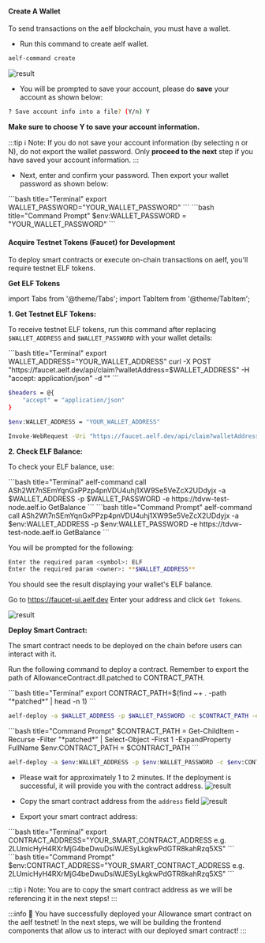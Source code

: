 #### Create A Wallet

To send transactions on the aelf blockchain, you must have a wallet.

- Run this command to create aelf wallet.

```bash title="Terminal"
aelf-command create
```

![result](/img/create_wallet_output.png)

- You will be prompted to save your account, please do **save** your account as shown below:

```bash title="Terminal"
? Save account info into a file? (Y/n) Y
```

**Make sure to choose Y to save your account information.**

:::tip
ℹ️ Note: If you do not save your account information (by selecting n or N), do not export the wallet password. Only **proceed to the next** step if you have saved your account information.
:::

- Next, enter and confirm your password. Then export your wallet password as shown below:

<Tabs>
<TabItem value="Linux and macOs" label="Linux and macOs" default>
```bash title="Terminal"
export WALLET_PASSWORD="YOUR_WALLET_PASSWORD"
```
</TabItem>

<TabItem value="Windows" label="Windows">
```bash title="Command Prompt"
$env:WALLET_PASSWORD = "YOUR_WALLET_PASSWORD"
```
</TabItem>
</Tabs>

#### Acquire Testnet Tokens (Faucet) for Development

To deploy smart contracts or execute on-chain transactions on aelf, you'll require testnet ELF tokens.

**Get ELF Tokens**

import Tabs from '@theme/Tabs';
import TabItem from '@theme/TabItem';

<Tabs>
  <TabItem value="cli" label="CLI" default>

**1. Get Testnet ELF Tokens:**

To receive testnet ELF tokens, run this command after replacing `$WALLET_ADDRESS` and `$WALLET_PASSWORD` with your wallet details:

<Tabs>
<TabItem value="Linux and macOs" label="Linux and macOs" default>
```bash title="Terminal"
export WALLET_ADDRESS="YOUR_WALLET_ADDRESS"
curl -X POST "https://faucet.aelf.dev/api/claim?walletAddress=$WALLET_ADDRESS" -H "accept: application/json" -d ""
```
</TabItem>

<TabItem value="Windows" label="Windows">

```bash title="Command Prompt"
$headers = @{
    "accept" = "application/json"
}

$env:WALLET_ADDRESS = "YOUR_WALLET_ADDRESS"

Invoke-WebRequest -Uri "https://faucet.aelf.dev/api/claim?walletAddress=$env:WALLET_ADDRESS" -Method POST -Headers $headers -Body ""
```

</TabItem>
</Tabs>

**2. Check ELF Balance:**

To check your ELF balance, use:

<Tabs>
<TabItem value="Linux and macOs" label="Linux and macOs" default>
```bash title="Terminal"
aelf-command call ASh2Wt7nSEmYqnGxPPzp4pnVDU4uhj1XW9Se5VeZcX2UDdyjx -a $WALLET_ADDRESS -p $WALLET_PASSWORD -e https://tdvw-test-node.aelf.io GetBalance
```
</TabItem>

<TabItem value="Windows" label="Windows">
```bash title="Command Prompt"
aelf-command call ASh2Wt7nSEmYqnGxPPzp4pnVDU4uhj1XW9Se5VeZcX2UDdyjx -a $env:WALLET_ADDRESS -p $env:WALLET_PASSWORD -e https://tdvw-test-node.aelf.io GetBalance
```
</TabItem>
</Tabs>

You will be prompted for the following:

```sh title="Terminal"
Enter the required param <symbol>: ELF
Enter the required param <owner>: **$WALLET_ADDRESS**
```

You should see the result displaying your wallet's ELF balance.

  </TabItem>
  <TabItem value="web" label="Web" default>

Go to https://faucet-ui.aelf.dev Enter your address and click `Get Tokens`.

![result](/img/get-token-ui.png)

  </TabItem>
</Tabs>

**Deploy Smart Contract:**

The smart contract needs to be deployed on the chain before users can interact with it.

Run the following command to deploy a contract. Remember to export the path of AllowanceContract.dll.patched to CONTRACT_PATH.

<Tabs>
<TabItem value="Linux and macOs" label="Linux and macOs" default>
```bash title="Terminal"
export CONTRACT_PATH=$(find ~+ . -path "*patched*" | head -n 1)
```

```bash title="Terminal"
aelf-deploy -a $WALLET_ADDRESS -p $WALLET_PASSWORD -c $CONTRACT_PATH -e https://tdvw-test-node.aelf.io/
```

</TabItem>

<TabItem value="Windows" label="Windows">
```bash title="Command Prompt"
$CONTRACT_PATH = Get-ChildItem -Recurse -Filter "*patched*" | Select-Object -First 1 -ExpandProperty FullName
$env:CONTRACT_PATH = $CONTRACT_PATH
```

```bash title="Command Prompt"
aelf-deploy -a $env:WALLET_ADDRESS -p $env:WALLET_PASSWORD -c $env:CONTRACT_PATH -e https://tdvw-test-node.aelf.io/
```

</TabItem>
</Tabs>

- Please wait for approximately 1 to 2 minutes. If the deployment is successful, it will provide you with the contract address.
  ![result](/img/deploy-result.png)

- Copy the smart contract address from the `address` field
  ![result](/img/Contract_Address.png)

- Export your smart contract address:

<Tabs>
<TabItem value="Linux and macOs" label="Linux and macOs" default>
  ```bash title="Terminal"
  export CONTRACT_ADDRESS="YOUR_SMART_CONTRACT_ADDRESS e.g. 2LUmicHyH4RXrMjG4beDwuDsiWJESyLkgkwPdGTR8kahRzq5XS"
  ```
</TabItem>

<TabItem value="Windows" label="Windows">
  ```bash title="Command Prompt"
  $env:CONTRACT_ADDRESS="YOUR_SMART_CONTRACT_ADDRESS e.g. 2LUmicHyH4RXrMjG4beDwuDsiWJESyLkgkwPdGTR8kahRzq5XS"
  ```
</TabItem>
</Tabs>

:::tip
ℹ️ Note: You are to copy the smart contract address as we will be referencing it in the next steps!
:::

:::info
🎉 You have successfully deployed your Allowance smart contract on the aelf testnet! In the next steps, we will be building the frontend components that allow us to interact with our deployed smart contract!
:::
